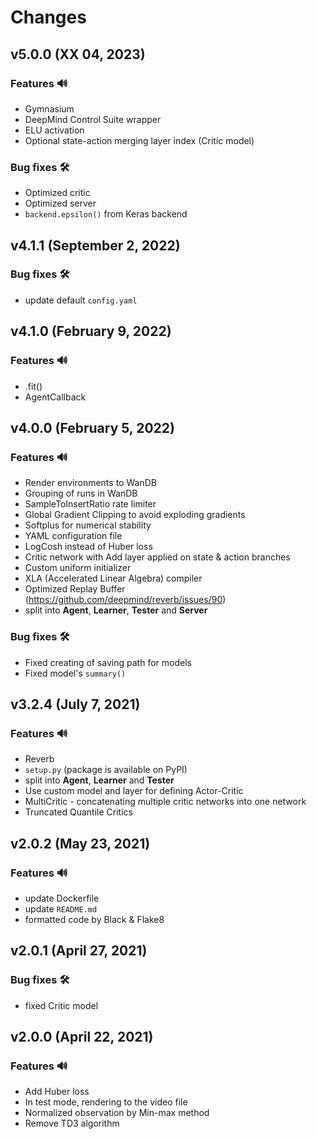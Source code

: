 # Changes

## v5.0.0 (XX 04, 2023)
### Features 🔊
- Gymnasium
- DeepMind Control Suite wrapper
- ELU activation
- Optional state-action merging layer index (Critic model)
### Bug fixes 🛠️
 - Optimized critic
 - Optimized server
 - `backend.epsilon()` from Keras backend

## v4.1.1 (September 2, 2022)
### Bug fixes 🛠️
- update default `config.yaml`

## v4.1.0 (February 9, 2022)
### Features 🔊
- .fit()
- AgentCallback

## v4.0.0 (February 5, 2022)
### Features 🔊
- Render environments to WanDB
- Grouping of runs in WanDB
- SampleToInsertRatio rate limiter
- Global Gradient Clipping to avoid exploding gradients
- Softplus for numerical stability
- YAML configuration file
- LogCosh instead of Huber loss
- Critic network with Add layer applied on state & action branches
- Custom uniform initializer
- XLA (Accelerated Linear Algebra) compiler
- Optimized Replay Buffer (https://github.com/deepmind/reverb/issues/90)
- split into **Agent**, **Learner**, **Tester** and **Server**
### Bug fixes 🛠️
- Fixed creating of saving path for models
- Fixed model's `summary()`

## v3.2.4 (July 7, 2021)
### Features 🔊
- Reverb
- `setup.py` (package is available on PyPI)
- split into **Agent**, **Learner** and **Tester**
- Use custom model and layer for defining Actor-Critic
- MultiCritic - concatenating multiple critic networks into one network
- Truncated Quantile Critics

## v2.0.2 (May 23, 2021)
### Features 🔊
- update Dockerfile
- update `README.md`
- formatted code by Black & Flake8

## v2.0.1 (April 27, 2021)
### Bug fixes 🛠️
- fixed Critic model

## v2.0.0 (April 22, 2021)
### Features 🔊
- Add Huber loss
- In test mode, rendering to the video file
- Normalized observation by Min-max method
- Remove TD3 algorithm
